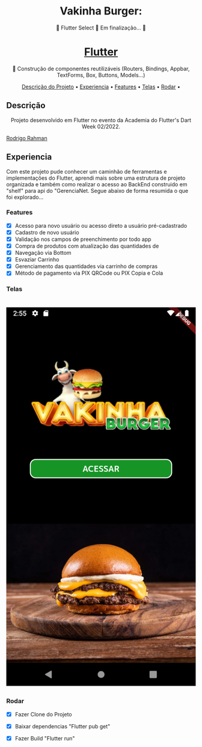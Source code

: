 <h1 align="center">Vakinha Burger: </h1>
<p align="center">🚧  Flutter Select 🚀 Em finalização...  🚧</p>
<h1 align="center">
    <a href="https://pub.dev/"> Flutter</a></h1>
	<p align="center">🚀 Construção de componentes reutilizáveis (Routers, Bindings, Appbar, TextForms, Box, Buttons, Models...)</p>
	
	 
<p align="center">
</h4>
 <a href="#Descricao">Descrição do Projeto</a> •
 <a href="#Experiencia">Experiencia</a> •
 <a href="#Features">Features</a> •
 <a href="#Telas">Telas</a> •  
 <a href="#Rodar">Rodar</a> • 
</p>

## Descrição
<p align="center">Projeto desenvolvido em Flutter no evento da Academia do Flutter's Dart Week 02/2022.</p>
<a href="http://academiadoflutter.com.br//">Rodrigo Rahman</a>
 </p>

## Experiencia
Com este projeto pude conhecer um caminhão de ferramentas e implementações do Flutter, aprendi mais sobre uma estrutura de projeto organizada e também como realizar o acesso ao BackEnd construido em "shelf" para api do "GerenciaNet.
Segue abaixo de forma resumida o que foi explorado...
### Features
- [x] Acesso para novo usuário ou acesso direto a usuário pré-cadastrado
- [x] Cadastro de novo usuário
- [x] Validação nos campos de preenchimento por todo app
- [x] Compra de produtos com atualização das quantidades de
- [x] Navegação via Bottom
- [x] Esvaziar Carrinho
- [x] Gerenciamento das quantidades via carrinho de compras
- [x] Método de pagamento via PIX QRCode ou PIX Copia e Cola

### Telas
<h1 align="center">
  <img alt="Acessar" title="#Acessar" src="./assets/images/acessar.png" />
</h1>

### Rodar
- [x] Fazer Clone do Projeto
- [x] Baixar dependencias "Flutter pub get"
- [x] Fazer Build "Flutter run"




